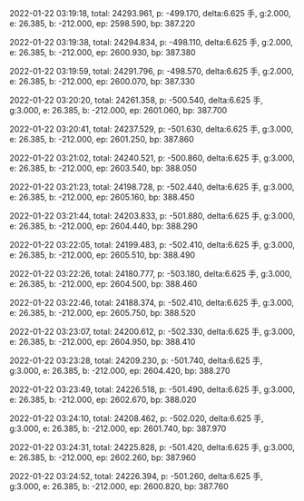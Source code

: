 2022-01-22 03:19:18, total: 24293.961, p: -499.170, delta:6.625 手, g:2.000, e: 26.385, b: -212.000, ep: 2598.590, bp: 387.220

2022-01-22 03:19:38, total: 24294.834, p: -498.110, delta:6.625 手, g:2.000, e: 26.385, b: -212.000, ep: 2600.930, bp: 387.380

2022-01-22 03:19:59, total: 24291.796, p: -498.570, delta:6.625 手, g:2.000, e: 26.385, b: -212.000, ep: 2600.070, bp: 387.330

2022-01-22 03:20:20, total: 24261.358, p: -500.540, delta:6.625 手, g:3.000, e: 26.385, b: -212.000, ep: 2601.060, bp: 387.700

2022-01-22 03:20:41, total: 24237.529, p: -501.630, delta:6.625 手, g:3.000, e: 26.385, b: -212.000, ep: 2601.250, bp: 387.860

2022-01-22 03:21:02, total: 24240.521, p: -500.860, delta:6.625 手, g:3.000, e: 26.385, b: -212.000, ep: 2603.540, bp: 388.050

2022-01-22 03:21:23, total: 24198.728, p: -502.440, delta:6.625 手, g:3.000, e: 26.385, b: -212.000, ep: 2605.160, bp: 388.450

2022-01-22 03:21:44, total: 24203.833, p: -501.880, delta:6.625 手, g:3.000, e: 26.385, b: -212.000, ep: 2604.440, bp: 388.290

2022-01-22 03:22:05, total: 24199.483, p: -502.410, delta:6.625 手, g:3.000, e: 26.385, b: -212.000, ep: 2605.510, bp: 388.490

2022-01-22 03:22:26, total: 24180.777, p: -503.180, delta:6.625 手, g:3.000, e: 26.385, b: -212.000, ep: 2604.500, bp: 388.460

2022-01-22 03:22:46, total: 24188.374, p: -502.410, delta:6.625 手, g:3.000, e: 26.385, b: -212.000, ep: 2605.750, bp: 388.520

2022-01-22 03:23:07, total: 24200.612, p: -502.330, delta:6.625 手, g:3.000, e: 26.385, b: -212.000, ep: 2604.950, bp: 388.410

2022-01-22 03:23:28, total: 24209.230, p: -501.740, delta:6.625 手, g:3.000, e: 26.385, b: -212.000, ep: 2604.420, bp: 388.270

2022-01-22 03:23:49, total: 24226.518, p: -501.490, delta:6.625 手, g:3.000, e: 26.385, b: -212.000, ep: 2602.670, bp: 388.020

2022-01-22 03:24:10, total: 24208.462, p: -502.020, delta:6.625 手, g:3.000, e: 26.385, b: -212.000, ep: 2601.740, bp: 387.970

2022-01-22 03:24:31, total: 24225.828, p: -501.420, delta:6.625 手, g:3.000, e: 26.385, b: -212.000, ep: 2602.260, bp: 387.960

2022-01-22 03:24:52, total: 24226.394, p: -501.260, delta:6.625 手, g:3.000, e: 26.385, b: -212.000, ep: 2600.820, bp: 387.760